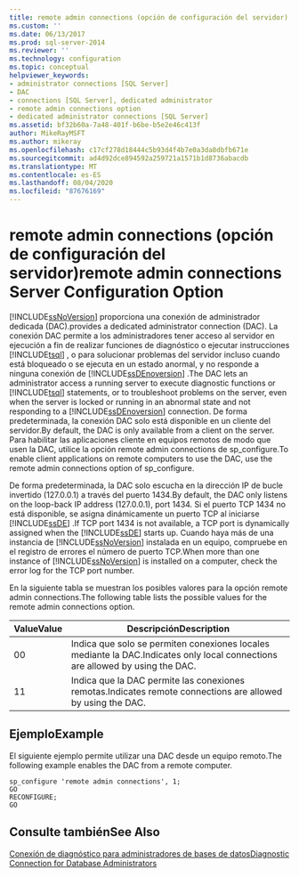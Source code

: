 ```yaml
---
title: remote admin connections (opción de configuración del servidor) | Microsoft Docs
ms.custom: ''
ms.date: 06/13/2017
ms.prod: sql-server-2014
ms.reviewer: ''
ms.technology: configuration
ms.topic: conceptual
helpviewer_keywords:
- administrator connections [SQL Server]
- DAC
- connections [SQL Server], dedicated administrator
- remote admin connections option
- dedicated administrator connections [SQL Server]
ms.assetid: bf32b60a-7a48-401f-b6be-b5e2e46c413f
author: MikeRayMSFT
ms.author: mikeray
ms.openlocfilehash: c17cf278d18444c5b93d4f4b7e0a3da8dbfb671e
ms.sourcegitcommit: ad4d92dce894592a259721a1571b1d8736abacdb
ms.translationtype: MT
ms.contentlocale: es-ES
ms.lasthandoff: 08/04/2020
ms.locfileid: "87676169"
---
```

# <a name="remote-admin-connections-server-configuration-option"></a><span data-ttu-id="bb999-102">remote admin connections (opción de configuración del servidor)</span><span class="sxs-lookup"><span data-stu-id="bb999-102">remote admin connections Server Configuration Option</span></span>
  [!INCLUDE[ssNoVersion](../../includes/ssnoversion-md.md)] <span data-ttu-id="bb999-103">proporciona una conexión de administrador dedicada (DAC).</span><span class="sxs-lookup"><span data-stu-id="bb999-103">provides a dedicated administrator connection (DAC).</span></span> <span data-ttu-id="bb999-104">La conexión DAC permite a los administradores tener acceso al servidor en ejecución a fin de realizar funciones de diagnóstico o ejecutar instrucciones [!INCLUDE[tsql](../../includes/tsql-md.md)] , o para solucionar problemas del servidor incluso cuando está bloqueado o se ejecuta en un estado anormal, y no responde a ninguna conexión de [!INCLUDE[ssDEnoversion](../../includes/ssdenoversion-md.md)] .</span><span class="sxs-lookup"><span data-stu-id="bb999-104">The DAC lets an administrator access a running server to execute diagnostic functions or [!INCLUDE[tsql](../../includes/tsql-md.md)] statements, or to troubleshoot problems on the server, even when the server is locked or running in an abnormal state and not responding to a [!INCLUDE[ssDEnoversion](../../includes/ssdenoversion-md.md)] connection.</span></span> <span data-ttu-id="bb999-105">De forma predeterminada, la conexión DAC solo está disponible en un cliente del servidor.</span><span class="sxs-lookup"><span data-stu-id="bb999-105">By default, the DAC is only available from a client on the server.</span></span> <span data-ttu-id="bb999-106">Para habilitar las aplicaciones cliente en equipos remotos de modo que usen la DAC, utilice la opción remote admin connections de sp_configure.</span><span class="sxs-lookup"><span data-stu-id="bb999-106">To enable client applications on remote computers to use the DAC, use the remote admin connections option of sp_configure.</span></span>  
  
 <span data-ttu-id="bb999-107">De forma predeterminada, la DAC solo escucha en la dirección IP de bucle invertido (127.0.0.1) a través del puerto 1434.</span><span class="sxs-lookup"><span data-stu-id="bb999-107">By default, the DAC only listens on the loop-back IP address (127.0.0.1), port 1434.</span></span> <span data-ttu-id="bb999-108">Si el puerto TCP 1434 no está disponible, se asigna dinámicamente un puerto TCP al iniciarse [!INCLUDE[ssDE](../../includes/ssde-md.md)] .</span><span class="sxs-lookup"><span data-stu-id="bb999-108">If TCP port 1434 is not available, a TCP port is dynamically assigned when the [!INCLUDE[ssDE](../../includes/ssde-md.md)] starts up.</span></span> <span data-ttu-id="bb999-109">Cuando haya más de una instancia de [!INCLUDE[ssNoVersion](../../includes/ssnoversion-md.md)] instalada en un equipo, compruebe en el registro de errores el número de puerto TCP.</span><span class="sxs-lookup"><span data-stu-id="bb999-109">When more than one instance of [!INCLUDE[ssNoVersion](../../includes/ssnoversion-md.md)] is installed on a computer, check the error log for the TCP port number.</span></span>  
  
 <span data-ttu-id="bb999-110">En la siguiente tabla se muestran los posibles valores para la opción remote admin connections.</span><span class="sxs-lookup"><span data-stu-id="bb999-110">The following table lists the possible values for the remote admin connections option.</span></span>  
  
|<span data-ttu-id="bb999-111">Value</span><span class="sxs-lookup"><span data-stu-id="bb999-111">Value</span></span>|<span data-ttu-id="bb999-112">Descripción</span><span class="sxs-lookup"><span data-stu-id="bb999-112">Description</span></span>|  
|-----------|-----------------|  
|<span data-ttu-id="bb999-113">0</span><span class="sxs-lookup"><span data-stu-id="bb999-113">0</span></span>|<span data-ttu-id="bb999-114">Indica que solo se permiten conexiones locales mediante la DAC.</span><span class="sxs-lookup"><span data-stu-id="bb999-114">Indicates only local connections are allowed by using the DAC.</span></span>|  
|<span data-ttu-id="bb999-115">1</span><span class="sxs-lookup"><span data-stu-id="bb999-115">1</span></span>|<span data-ttu-id="bb999-116">Indica que la DAC permite las conexiones remotas.</span><span class="sxs-lookup"><span data-stu-id="bb999-116">Indicates remote connections are allowed by using the DAC.</span></span>|  
  
## <a name="example"></a><span data-ttu-id="bb999-117">Ejemplo</span><span class="sxs-lookup"><span data-stu-id="bb999-117">Example</span></span>  
 <span data-ttu-id="bb999-118">El siguiente ejemplo permite utilizar una DAC desde un equipo remoto.</span><span class="sxs-lookup"><span data-stu-id="bb999-118">The following example enables the DAC from a remote computer.</span></span>  
  
```  
sp_configure 'remote admin connections', 1;  
GO  
RECONFIGURE;  
GO  
```  
  
## <a name="see-also"></a><span data-ttu-id="bb999-119">Consulte también</span><span class="sxs-lookup"><span data-stu-id="bb999-119">See Also</span></span>  
 [<span data-ttu-id="bb999-120">Conexión de diagnóstico para administradores de bases de datos</span><span class="sxs-lookup"><span data-stu-id="bb999-120">Diagnostic Connection for Database Administrators</span></span>](diagnostic-connection-for-database-administrators.md)  
  
  
